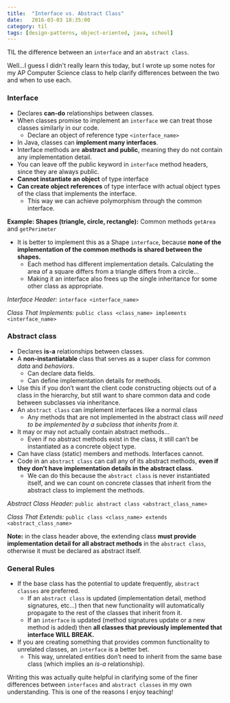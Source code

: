 ```yaml
---
title:  "Interface vs. Abstract Class"
date:   2016-03-03 18:35:00
category: til
tags: [design-patterns, object-oriented, java, school]
---
```


TIL the difference between an `interface` and an `abstract class`.

Well...I guess I didn't really learn this today, but I wrote up some notes for my AP Computer Science class to help clarify differences between the two and when to use each.

### Interface
 - Declares __can-do__ relationships between classes.
 - When classes promise to implement an `interface` we can treat those classes similarly in our code.
   - Declare an object of reference type `<interface_name>`
 - In Java, classes can __implement many interfaces__.
 - Interface methods are __abstract and public__, meaning they do not contain any implementation detail.
 - You can leave off the public keyword in `interface` method headers, since they are always public.
 - __Cannot instantiate an object__ of type interface
 - __Can create object references__ of type interface with actual object types of the class that implements the interface.
   - This way we can achieve polymorphism through the common interface.

__Example: Shapes (triangle, circle, rectangle):__ Common methods `getArea` and `getPerimeter`

 - It is better to implement this as a Shape `interface`, because __none of the implementation of the common methods is shared between the shapes.__
   - Each method has different implementation details. Calculating the area of a square differs from a triangle differs from a circle...
   - Making it an interface also frees up the single inheritance for some other class as appropriate.

*Interface Header:* `interface <interface_name>`

*Class That Implements:* `public class <class_name> implements <interface_name>`

### Abstract class
 - Declares __is-a__ relationships between classes.
 - A __non-instantiatable__ class that serves as a super class for common *data* and *behaviors*.
   - Can declare data fields.
   - Can define implementation details for methods.
 - Use this if you don’t want the client code constructing objects out of a class in the hierarchy, but still want to share common data and code between subclasses via inheritance.
 - An `abstract class` can implement interfaces like a normal class
   - Any methods that are not implemented in the abstract class *will need to be implemented by a subclass that inherits from it*.
 - It may or may not actually contain abstract methods…
   - Even if no abstract methods exist in the class, it still can’t be instantiated as a concrete object type.
 - Can have class (static) members and methods. Interfaces cannot.
 - Code in an `abstract class` can call any of its abstract methods, __even if they don’t have implementation details in the abstract class__.
   - We can do this because the `abstract class` is never instantiated itself, and we can count on concrete classes that inherit from the abstract class to implement the methods.

*Abstract Class Header:* `public abstract class <abstract_class_name>`

*Class That Extends:* `public class <class_name> extends <abstract_class_name>`

__Note:__ in the class header above, the extending class __must provide implementation detail for all abstract methods__ in the `abstract class`, otherwise it must be declared as abstract itself.

### General Rules
 - If the base class has the potential to update frequently, `abstract classes` are preferred.
   - If an `abstract class` is updated (implementation detail, method signatures, etc...) then that new functionality will automatically propagate to the rest of the classes that inherit from it.
   - If an `interface` is updated (method signatures update or a new method is added) then __all classes that previously implemented that interface WILL BREAK.__
 - If you are creating something that provides common functionality to unrelated classes, an `interface` is a better bet.
   - This way, unrelated entities don’t need to inherit from the same base class (which implies an *is-a* relationship).

Writing this was actually quite helpful in clarifying some of the finer differences between `interfaces` and `abstract classes` in my own understanding. This is one of the reasons I enjoy teaching!
